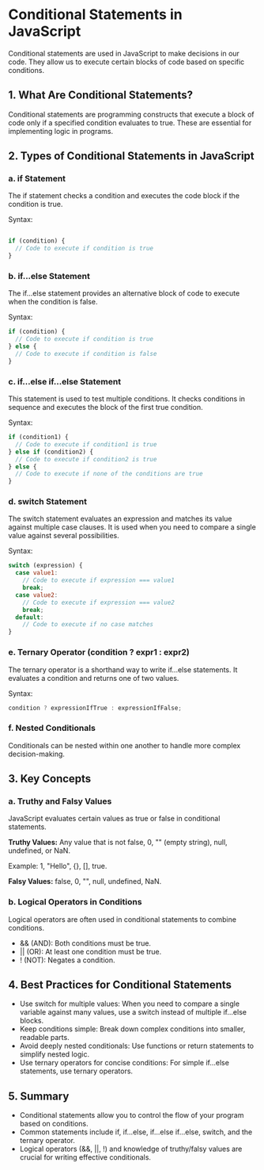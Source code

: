 # Conditional Statements in JavaScript

Conditional statements are used in JavaScript to make decisions in our code. They allow us to execute certain blocks of code based on specific conditions.

## 1. What Are Conditional Statements?

Conditional statements are programming constructs that execute a block of code only if a specified condition evaluates to true. These are essential for implementing logic in programs.

## 2. Types of Conditional Statements in JavaScript

### a. if Statement

The if statement checks a condition and executes the code block if the condition is true.

Syntax:

```javascript

if (condition) {
  // Code to execute if condition is true
}

```
### b. if...else Statement

The if...else statement provides an alternative block of code to execute when the condition is false.

Syntax:

```javascript
if (condition) {
  // Code to execute if condition is true
} else {
  // Code to execute if condition is false
}
```

### c. if...else if...else Statement

This statement is used to test multiple conditions. It checks conditions in sequence and executes the block of the first true condition.

Syntax:

```javascript
if (condition1) {
  // Code to execute if condition1 is true
} else if (condition2) {
  // Code to execute if condition2 is true
} else {
  // Code to execute if none of the conditions are true
}
```

### d. switch Statement

The switch statement evaluates an expression and matches its value against multiple case clauses. It is used when you need to compare a single value against several possibilities.

Syntax:

```javascript
switch (expression) {
  case value1:
    // Code to execute if expression === value1
    break;
  case value2:
    // Code to execute if expression === value2
    break;
  default:
    // Code to execute if no case matches
}
```

### e. Ternary Operator (condition ? expr1 : expr2)

The ternary operator is a shorthand way to write if...else statements. It evaluates a condition and returns one of two values.

Syntax:

```javascript
condition ? expressionIfTrue : expressionIfFalse;

```

### f. Nested Conditionals

Conditionals can be nested within one another to handle more complex decision-making.

## 3. Key Concepts

### a. Truthy and Falsy Values

JavaScript evaluates certain values as true or false in conditional statements.

**Truthy Values:** Any value that is not false, 0, "" (empty string), null, undefined, or NaN.

Example: 1, "Hello", {}, [], true.

**Falsy Values:** false, 0, "", null, undefined, NaN.

### b. Logical Operators in Conditions

Logical operators are often used in conditional statements to combine conditions.

- && (AND): Both conditions must be true.
- || (OR): At least one condition must be true.
- ! (NOT): Negates a condition.

## 4. Best Practices for Conditional Statements

- Use switch for multiple values: When you need to compare a single variable against many values, use a switch instead of multiple if...else 
  blocks.
- Keep conditions simple: Break down complex conditions into smaller, readable parts.
- Avoid deeply nested conditionals: Use functions or return statements to simplify nested logic.
- Use ternary operators for concise conditions: For simple if...else statements, use ternary operators.

## 5. Summary

- Conditional statements allow you to control the flow of your program based on conditions.
- Common statements include if, if...else, if...else if...else, switch, and the ternary operator.
- Logical operators (&&, ||, !) and knowledge of truthy/falsy values are crucial for writing effective conditionals.
